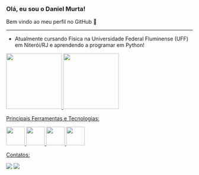 ### Olá, eu sou o Daniel Murta! 
Bem vindo ao meu perfil no GitHub 👋
***

-  Atualmente cursando Física na Universidade Federal Fluminense (UFF) em Niterói/RJ e aprendendo a programar em Python!

<div>
<a href="https://github.com/DanielMurta">
<img height="150em" src="https://github-readme-stats.vercel.app/api/top-langs/?username=DanielMurta&layout=compact&langs_count=7&theme=dracula"/>
<img height="150em" src="https://github-readme-stats.vercel.app/api?username=DanielMurta&show_icons=true&theme=dracula&include_all_commits=true&count_private=true"/> 
</div>

Principais Ferramentas e Tecnologias:

<div>
<img width="50" src="https://cdn.jsdelivr.net/gh/devicons/devicon/icons/git/git-original.svg" />  
<img width="50" src="https://cdn.jsdelivr.net/gh/devicons/devicon/icons/python/python-original.svg" />
<img width="50" src="https://cdn.jsdelivr.net/gh/devicons/devicon/icons/pycharm/pycharm-original.svg" />
<img width="50" src="https://cdn.jsdelivr.net/gh/devicons/devicon/icons/github/github-original.svg" />
<div>

          
Contatos:

<div>
<a href="https://www.instagram.com/danielmurtaa/" target="_blank"><img src="https://img.shields.io/badge/-Instagram-%23E4405F?style=for-the-badge&logo=instagram&logoColor=white" target="_blank"></a>
<a href="https://www.linkedin.com/in/danielsilveiraa/" target="_blank"><img src="https://img.shields.io/badge/-LinkedIn-%230077B5?style=for-the-badge&logo=linkedin&logoColor=white" target="_blank"></a>   
</div>

          
          
